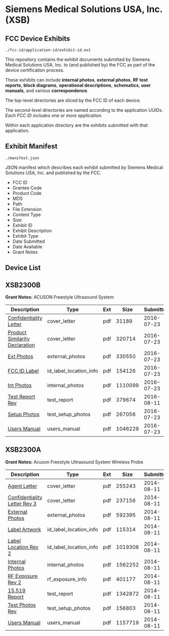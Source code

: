 # Siemens Medical Solutions USA, Inc. (XSB)
## FCC Device Exhibits

```
./fcc-id/application-id/exhibit-id.ext
```

This repository contains the exhibit documents submitted by Siemens Medical Solutions USA, Inc. to (and published by) the FCC as part of the device certification process.

These exhibits can include **internal photos**, **external photos**, **RF test reports**, **block diagrams**, **operational descriptions**, **schematics**, **user manuals**, and various **correspondence**.

The top-level directories are sliced by the FCC ID of each device.

The second-level directories are named according to the application UUIDs. *Each FCC ID includes one or more application.*

Within each application directory are the exhibits submitted with that application. 

## Exhibit Manifest

```
./manifest.json
```

JSON manifest which describes each exhibit submitted by Siemens Medical Solutions USA, Inc. and published by the FCC.

- FCC ID
- Grantee Code
- Product Code
- MD5
- Path
- File Extension
- Content Type
- Size
- Exhibit ID
- Exhibit Description
- Exhibit Type
- Date Submitted
- Date Available
- Grant Notes

## Device List
## XSB2300B
**Grant Notes:** ACUSON Freestyle Ultrasound System

| Description | Type | Ext | Size | Submitted | Available |
| ----------- | ---- | --- | ---- | --------- | --------- |
| [Confidentiality Letter](XSB2300B/13633a9cae6d2f97749289e905351bcd/3039299.pdf) | cover_letter | pdf | 31189 | 2016-07-23 | 2016-08-16 |
| [Product Similarity Declaration](XSB2300B/13633a9cae6d2f97749289e905351bcd/3039300.pdf) | cover_letter | pdf | 320714 | 2016-07-23 | 2016-08-16 |
| [Ext Photos](XSB2300B/13633a9cae6d2f97749289e905351bcd/3074350.pdf) | external_photos | pdf | 330550 | 2016-07-23 | 2016-09-30 |
| [FCC ID Label](XSB2300B/13633a9cae6d2f97749289e905351bcd/3074351.pdf) | id_label_location_info | pdf | 154126 | 2016-07-23 | 2016-08-16 |
| [Int Photos](XSB2300B/13633a9cae6d2f97749289e905351bcd/3074352.pdf) | internal_photos | pdf | 1110099 | 2016-07-23 | 2016-09-30 |
| [Test Report Rev](XSB2300B/13633a9cae6d2f97749289e905351bcd/3095374.pdf) | test_report | pdf | 379674 | 2016-08-11 | 2016-08-16 |
| [Setup Photos](XSB2300B/13633a9cae6d2f97749289e905351bcd/3074356.pdf) | test_setup_photos | pdf | 267056 | 2016-07-23 | 2016-09-30 |
| [Users Manual](XSB2300B/13633a9cae6d2f97749289e905351bcd/3074357.pdf) | users_manual | pdf | 1046229 | 2016-07-23 | 2016-09-30 |
## XSB2300A
**Grant Notes:** Acuson Freestyle Ultrasound System Wireless Probe

| Description | Type | Ext | Size | Submitted | Available |
| ----------- | ---- | --- | ---- | --------- | --------- |
| [Agent Letter](XSB2300A/bbc762fdddf436905ad94ff2554b5f5f/2353835.pdf) | cover_letter | pdf | 255243 | 2014-08-11 | 2014-08-15 |
| [Confidentiality Letter Rev 3](XSB2300A/bbc762fdddf436905ad94ff2554b5f5f/2353836.pdf) | cover_letter | pdf | 237156 | 2014-08-11 | 2014-08-15 |
| [External Photos](XSB2300A/bbc762fdddf436905ad94ff2554b5f5f/2353838.pdf) | external_photos | pdf | 592395 | 2014-08-11 | 2014-08-15 |
| [Label Artwork](XSB2300A/bbc762fdddf436905ad94ff2554b5f5f/2353840.pdf) | id_label_location_info | pdf | 115314 | 2014-08-11 | 2014-08-15 |
| [Label Location Rev 2](XSB2300A/bbc762fdddf436905ad94ff2554b5f5f/2353841.pdf) | id_label_location_info | pdf | 1019308 | 2014-08-11 | 2014-08-15 |
| [Internal Photos](XSB2300A/bbc762fdddf436905ad94ff2554b5f5f/2353839.pdf) | internal_photos | pdf | 1562252 | 2014-08-11 | 2014-08-15 |
| [RF Exposure Rev 2](XSB2300A/bbc762fdddf436905ad94ff2554b5f5f/2353846.pdf) | rf_exposure_info | pdf | 401177 | 2014-08-11 | 2014-08-15 |
| [15.519 Report](XSB2300A/bbc762fdddf436905ad94ff2554b5f5f/2353845.pdf) | test_report | pdf | 1342872 | 2014-08-11 | 2014-08-15 |
| [Test Photos Rev](XSB2300A/bbc762fdddf436905ad94ff2554b5f5f/2353847.pdf) | test_setup_photos | pdf | 156803 | 2014-08-11 | 2014-08-15 |
| [Users Manual](XSB2300A/bbc762fdddf436905ad94ff2554b5f5f/2353848.pdf) | users_manual | pdf | 1157719 | 2014-08-11 | 2014-08-15 |
